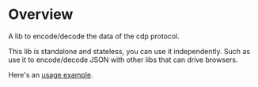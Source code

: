 # Overview

A lib to encode/decode the data of the cdp protocol.

This lib is standalone and stateless, you can use it independently. Such as use it to encode/decode JSON with other libs that can drive browsers.

Here's an [usage example](https://github.com/Fromsko/rodPro/blob/9e847f3bab313a1d233c0c868fe5125e2e70de70/examples_test.go#L370-L393).
